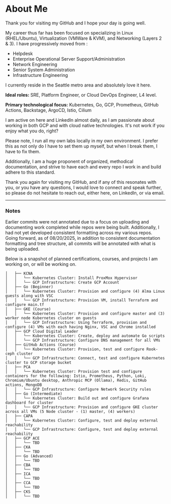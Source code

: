 # About Me

Thank you for visiting my GitHub and I hope your day is going well.

My career thus far has been focused on specializing in Linux (RHEL/Ubuntu), Virtualization (VMWare & KVM), and Networking (Layers 2 & 3). I have progressively moved from :

- Helpdesk
- Enterprise Operational Server Support/Administration
- Network Engineering
- Senior System Administration
- Infrastructure Engineering

I currently reside in the Seattle metro area and absolutely love it here.

**Ideal roles:** SRE, Platform Engineer, or Cloud DevOps Engineer, L4 level.

**Primary technological focus:** Kubernetes, Go, GCP, Prometheus, GitHub Actions, Backstage, ArgoCD, Istio, Cilium

I am active on here and LinkedIn almost daily, as I am passionate about working in both GCP and with cloud native technologies. It's not work if you enjoy what you do, right?

Please note, I run all my own labs locally in my own environment. I prefer this as not only do I have to set them up myself, but when I break them, I have to fix them. 

Additionally, I am a huge proponent of organized, methodical documentation, and strive to have each and every repo I work in and build adhere to this standard.

Thank you again for visiting my GitHub, and if any of this resonates with you, or you have any questions, I would love to connect and speak further, so please do not hesitate to reach out, either here, on LinkedIn, or via email.

---

### Notes
Earlier commits were not annotated due to a focus on uploading and documenting work completed while repos were being built. Additionally, I had not yet developed consistent formatting across my various repos. 
Going forward, as of 08/20/2025, in addition to consistent documentation formatting and tree structure, all commits will be annotated with what is being uploaded.

Below is a snapshot of planned certifications, courses, and projects I am working on, or will be working on.

```
│   ├── KCNA
│   │   └── Kubernetes Cluster: Install ProxMox Hypervisor
│   │   └── GCP Infrastructure: Create GCP Account
│   ├── Go (Beginner)
│   │   └── Kubernetes Cluster: Provision and configure (4) Alma Linux guests along with VSC
│   │   └── GCP Infrastructure: Provision VM, install Terraform and configure main.tf
│   ├── GKE (Course)
│   │   └── Kubernetes Cluster: Provision and configure master and (3) worker node Kubernetes cluster on guests 
│   │   └── GCP Infrastructure: Using Terraform, provision and configure (4) VMs with each having Nginx, VSC and Chrome installed
│   ├── GCP Cloud Digital Leader
│   │   └── Kubernetes Cluster: Create, deploy and automate Go scripts
│   │   └── GCP Infrastructure: Configure DNS management for all VMs
│   ├── GitHub Actions (Course)
│   │   └── Kubernetes Cluster: Provision, test and configure Rook-ceph cluster
│   │   └── GCP Infrastructure: Connect, test and configure Kubernetes cluster to GCP storage bucket
│   ├── PCA
│   │   └── Kubernetes Cluster: Provision test and configure containers for the following: Istio, Prometheus, Python, Loki, Chromium/Ubuntu desktop, Anthropic MCP (Ollama), Redis, GitHub actions, MongoDB 
│   │   └── GCP Infrastructure: Configure Network Security rules
│   ├── Go (Intermediate)
│   │   └── Kubernetes Cluster: Build out and configure Grafana dashboard for cluster 
│   │   └── GCP Infrastructure: Provision and configure GKE cluster across all VMs (5 Node cluster - (1) master, (4) workers)
│   ├── CAPA
│   │   └── Kubernetes Cluster: Configure, test and deploy external reachability
│   │   └── GCP Infrastructure: Configure, test and deploy external reachability
│   ├── GCP ACE
│   │   └── TBD
│   ├── CKA
│   │   └── TBD
│   ├── Go (Advanced)
│   │   └── TBD
│   ├── CBA
│   │   └── TBD
│   ├── ICA
│   │   └── TBD
│   ├── CCA
│   │   └── TBD
│   ├── CKS
│   │   └── TBD
